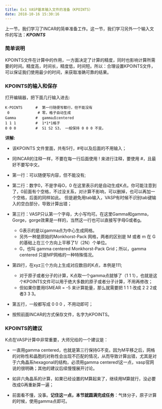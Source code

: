 ```yaml
---
title: Ex1 VASP基本输入文件的准备（KPOINTS）
date: 2018-10-16 15:30:16
---
```




上一节，我们学习了INCAR的简单准备工作。这一节，我们学习另外一个输入文件的写法：***KPOINTS***



### 简单说明

KPOINTS文件在计算中的作用，一方面决定了计算的精度，同时也影响计算所需要的时间。精度高，时间长，精度低，时间短。所以：合理设置KPOINTS文件，可以保证我们使用最少的时间，来获取准确可靠的结果。



### KPOINTS的输入和保存

打开编辑器，把下面几行输入进去: 



```
K-POINTS      #  第一行随便写都行，但不能没有
 0             # 零，格子自动生成
Gamma         #  gamma点centered 
1 1 1         #  1*1*1格子
0 0 0         #  S1 S2 S3， 一般保持 0 0 0 不变。
```



**详解:**

* 该KPOINTS 文件里面，共有5行，#号以及后面的不用输入；

* 同INCAR的注释一样，不要在每一行后面使用 ! 来进行注释，要使用 #，且最好不要写中文。 

* 第一行：可以随便写内容，但不能没有;

* 第二行：数字0，不是字母O，0 在这里表示的是自动生成K点。你可能注意到了，0前面有个空格，不过没关系，对计算不影响，可以删掉，也可以再加一个空格，后面的同样如此。 但是避免用tab输入，VASP有时候不识别tab键输入的空白部分，导致计算出错；

* 第三行：VASP只认第一个字母，大小写均可。在这里Gamma和gamma，Gorge，gorge效果是一样的，当然这一行也可以直接写字母G或者g。

  * G表示的是以gamma点为中心生成网格。
  * 另外一种是原始的Monkhorst-Pack 网格，两者的区别是 M 或者 m 在 G的基础上在三个方向上平移了1/（2N）个单位。
  * G，也叫 gamma centered Monkhorst-Pack Grid；所以，gamma centered 只是MP网格的一种特殊情况。

* 第四行，在xyz三个方向上生成对应数目的K点，本例是111;

  * 对于原子或者分子的计算，K点取一个gamma点就够了（1 1 1），也就是这个KPOINTS文件可以用于绝大多数的原子或者分子计算，不用再修改；
  * 但如果你要用ISMEAR = -5 来计算能量，那么就需要把 1 1 1 改成 2 2 2或者3 3 3。

* 第五行，一般都写成 0 0 0 ，不用动即可；

* 按照前面INCAR的方式保存文件，名字为KPOINTS。


### KPOINTS的建议

K点在VASP计算中非常重要，大师兄给的一个建议是：

* 一直用gamma centered，也就是第三行保持G不变。因为M平移之后，网格的对称性和晶胞的对称性会出现不匹配的情况，从而导致计算出错，尤其是对于六角晶系hexagonal的结构，必须用gamma centered!这一点，vasp官网说的很明确；其他的建议后续慢慢展开讨论。

* 如非六角晶系的计算，如果已经设置的M算起来了，继续用M算就行，没必要改成G再重新算一遍；
* 前面看不懂，没事。**记住这一点，本节就圆满完成任务**：气体分子，原子计算的时候，使用gamma点即可。